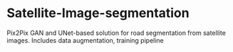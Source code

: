 # Satellite-Image-segmentation
Pix2Pix GAN and UNet-based solution for road segmentation from satellite images. Includes data augmentation, training pipeline
